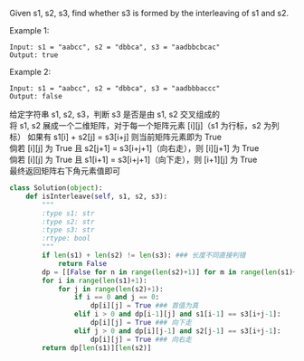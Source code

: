 Given s1, s2, s3, find whether s3 is formed by the interleaving of s1 and s2.

Example 1:
```
Input: s1 = "aabcc", s2 = "dbbca", s3 = "aadbbcbcac"
Output: true
```
Example 2:
```
Input: s1 = "aabcc", s2 = "dbbca", s3 = "aadbbbaccc"
Output: false
```
给定字符串 s1, s2, s3，判断 s3 是否是由 s1, s2 交叉组成的  
将 s1, s2 展成一个二维矩阵，对于每一个矩阵元素 [i][j]（s1 为行标，s2 为列标） 如果有 s1[i] + s2[j] = s3[i+j] 则当前矩阵元素即为 True  
倘若 [i][j] 为 True 且 s2[j+1] = s3[i+j+1]（向右走），则 [i][j+1] 为 True  
倘若 [i][j] 为 True 且 s1[i+1] = s3[i+j+1]（向下走），则 [i+1][j] 为 True  
最终返回矩阵右下角元素值即可
```python
class Solution(object):
    def isInterleave(self, s1, s2, s3):
        """
        :type s1: str
        :type s2: str
        :type s3: str
        :rtype: bool
        """
        if len(s1) + len(s2) != len(s3): ### 长度不同直接判错
            return False
        dp = [[False for n in range(len(s2)+1)] for m in range(len(s1)+1)]
        for i in range(len(s1)+1):
            for j in range(len(s2)+1):
                if i == 0 and j == 0:
                    dp[i][j] = True ### 首值为真
                elif i > 0 and dp[i-1][j] and s1[i-1] == s3[i+j-1]:
                    dp[i][j] = True ### 向下走
                elif j > 0 and dp[i][j-1] and s2[j-1] == s3[i+j-1]:
                    dp[i][j] = True ### 向右走
        return dp[len(s1)][len(s2)]
```

